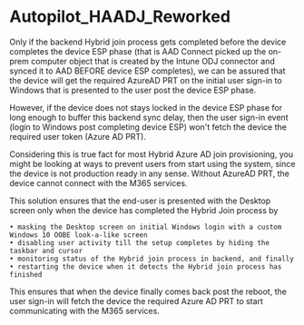 # Autopilot_HAADJ_Reworked

Only if the backend Hybrid join process gets completed before the device completes the device ESP phase (that is AAD Connect picked up the on-prem computer object that is created by the Intune ODJ connector and synced it to AAD BEFORE device ESP completes), we can be assured that the device will get the required AzureAD PRT on the initial user sign-in to Windows that is presented to the user post the device ESP phase.

However, if the device does not stays locked in the device ESP phase for long enough to buffer this backend sync delay, then the user sign-in event (login to Windows post completing device ESP) won't fetch the device the required user token (Azure AD PRT).

Considering this is true fact for most Hybrid Azure AD join provisioning, you might be looking at ways to prevent users from start using the system, since the device is not production ready in any sense. Without AzureAD PRT, the device cannot connect with the M365 services.

This solution ensures that the end-user is presented with the Desktop screen only when the device has completed the Hybrid Join process by

	• masking the Desktop screen on initial Windows login with a custom Windows 10 OOBE look-a-like screen
	• disabling user activity till the setup completes by hiding the taskbar and cursor
	• monitoring status of the Hybrid join process in backend, and finally
	• restarting the device when it detects the Hybrid join process has finished

This ensures that when the device finally comes back post the reboot, the user sign-in will fetch the device the required Azure AD PRT to start communicating with the M365 services.

